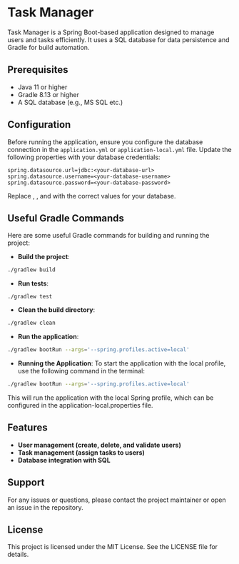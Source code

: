 # Task Manager

Task Manager is a Spring Boot-based application designed to manage users and tasks efficiently. It uses a SQL database for data persistence and Gradle for build automation.

## Prerequisites

- Java 11 or higher
- Gradle 8.13 or higher
- A SQL database (e.g., MS SQL etc.)

## Configuration

Before running the application, ensure you configure the database connection in the `application.yml` or `application-local.yml` file. Update the following properties with your database credentials:

```properties
spring.datasource.url=jdbc:<your-database-url>
spring.datasource.username=<your-database-username>
spring.datasource.password=<your-database-password>
```

Replace <your-database-url>, <your-database-username>, and <your-database-password> with the correct values for your database.


## Useful Gradle Commands
Here are some useful Gradle commands for building and running the project:
- **Build the project**:
```bash
./gradlew build
```


- **Run tests**:
```
./gradlew test
```
- **Clean the build directory**:
```bash
./gradlew clean
```
- **Run the application**:
```bash
./gradlew bootRun --args='--spring.profiles.active=local'
```
- **Running the Application**:
To start the application with the local profile, use the following command in the terminal:
```bash
./gradlew bootRun --args='--spring.profiles.active=local'
```
This will run the application with the local Spring profile, which can be configured in the application-local.properties file.


## Features
- **User management (create, delete, and validate users)**
- **Task management (assign tasks to users)**
- **Database integration with SQL**

## Support
For any issues or questions, please contact the project maintainer or open an issue in the repository.


## License
This project is licensed under the MIT License. See the LICENSE file for details.